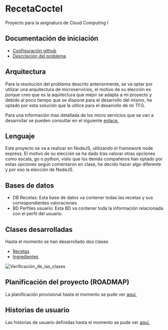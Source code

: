 # RecetaCoctel

Proyecto para la asignatura de Cloud Computing I 

## Documentación de iniciación

- [Configuración github](https://github.com/cr13/RecetaCoctel/blob/main/doc/doc_H0.md)
- [Descripción del problema](https://github.com/cr13/RecetaCoctel/blob/main/doc/desc_prob.md)

## Arquitectura

Para la resolución del problema descrito anteriormente, se va optar por utilizar una arquitectura de microservicios, el motivo de su elección es porque creo que es la aquitectura que mejor se adapta a mi proyecto y debido al poco tiempo que se dispone para el desarrollo del mismo, he optado por esta solución que la utilice para el desarrollo de mi TFG.

Para una información mas detallada de los micro servicios que se van a desarrollar se pueden consultar en el siguiente [enlace.](https://cr13.github.io/RecetaCoctel/)

## Lenguaje

Este proyecto se va a realizar en NodeJS, utilizando el framework node express. El motivo de su elección se ha dado tras valorar otras opciones como escala, go o python, visto que los demás compañeros han optado por estas opciones según comentaron en clase, he decido hacer algo diferente y por eso la elección de NodeJS.

## Bases de datos

- DB Recetas: Esta base de datos va contener todas las recetas y sus correspondientes valoraciones
- BD Perfiles usuario: Esta BD va contener toda la información relacionada con el perfil del usuario.

## Clases desarrolladas

Hasta el momento se han desarrollado dos clases 

- [Recetas](https://github.com/cr13/RecetaCoctel/blob/main/src/Recetas.js)
- [Ingredientes](https://github.com/cr13/RecetaCoctel/blob/main/src/Ingredientes.js)

![Verificación_de_las_clases](https://github.com/cr13/RecetaCoctel/tree/main/doc/img/h1/verificacionclases.png)

## Planificación del proyecto (ROADMAP)

La planificación provisional hasta el momento se pude ver [aquí.](https://cr13.github.io/RecetaCoctel/Roadmap.html)

## Historias de usuario

Las historias de usuario definidas hasta el momento se pude ver [aquí.](https://cr13.github.io/RecetaCoctel/hu.html)

